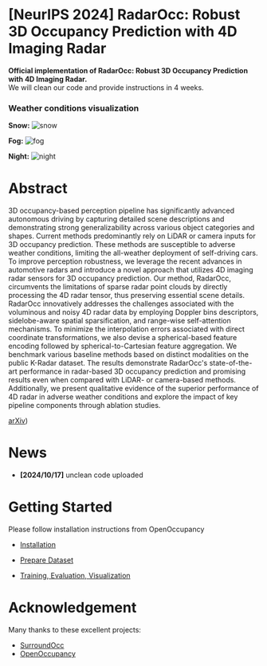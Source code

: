 

# [NeurIPS 2024] RadarOcc: Robust 3D Occupancy Prediction with 4D Imaging Radar

**Official implementation of RadarOcc: Robust 3D Occupancy Prediction with 4D Imaging Radar.**  
We will clean our code and provide instructions in 4 weeks.

### Weather conditions visualization

**Snow:**
![snow](https://github.com/user-attachments/assets/38dae50c-0ffb-44de-8d2b-846eeb3ae4ad)

**Fog:**
![fog](https://github.com/user-attachments/assets/bd7658a8-4ec4-4138-bf1a-16f83933dfeb)

**Night:**
![night](https://github.com/user-attachments/assets/1aefbdfe-9920-449c-8ad4-0b44a5ce7c0c)


# Abstract 

3D occupancy-based perception pipeline has significantly advanced autonomous driving by capturing detailed scene descriptions and demonstrating strong generalizability across various object categories and shapes. Current methods predominantly rely on LiDAR or camera inputs for 3D occupancy prediction. These methods are susceptible to adverse weather conditions, limiting the all-weather deployment of self-driving cars. To improve perception robustness, we leverage the recent advances in automotive radars and introduce a novel approach that utilizes 4D imaging radar sensors for 3D occupancy prediction. Our method, RadarOcc, circumvents the limitations of sparse radar point clouds by directly processing the 4D radar tensor, thus preserving essential scene details. RadarOcc innovatively addresses the challenges associated with the voluminous and noisy 4D radar data by employing Doppler bins descriptors, sidelobe-aware spatial sparsification, and range-wise self-attention mechanisms. To minimize the interpolation errors associated with direct coordinate transformations, we also devise a spherical-based feature encoding followed by spherical-to-Cartesian feature aggregation. We benchmark various baseline methods based on distinct modalities on the public K-Radar dataset. The results demonstrate RadarOcc's state-of-the-art performance in radar-based 3D occupancy prediction and promising results even when compared with LiDAR- or camera-based methods. Additionally, we present qualitative evidence of the superior performance of 4D radar in adverse weather conditions and explore the impact of key pipeline components through ablation studies.

[arXiv](https://arxiv.org/abs/2405.14014)) 



# News
- **[2024/10/17]** unclean code uploaded



# Getting Started
Please follow installation instructions from OpenOccupancy

- [Installation](docs/install.md) 

- [Prepare Dataset](docs/prepare_data.md)

- [Training, Evaluation, Visualization](docs/trainval.md)


# Acknowledgement

Many thanks to these excellent projects:
- [SurroundOcc](https://github.com/weiyithu/SurroundOcc)
- [OpenOccupancy](https://github.com/JeffWang987/OpenOccupancy)
